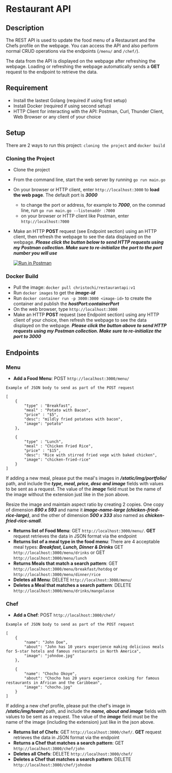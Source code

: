 # Restaurant API
## Description
The REST API is used to update the food menu of a Restaurant and the Chefs profile on the webpage. You can access the API and also perform normal CRUD operations via the endpoints (`/menu/` and `/chef/`).

The data from the API is displayed on the webpage after refreshing the webpage. Loading or refreshing the webpage automatically sends a **GET** request to the endpoint to retrieve the data.

## Requirement
- Install the lastest Golang (required if using first setup)
- Install Docker (required if using second setup)
- HTTP Client for interacting with the API: Postman, Curl, Thunder Client, Web Browser or any client of your choice

## Setup
There are 2 ways to run this project: `cloning the project` and `docker build`

### Cloning the Project
- Clone the project
- From the command line, start the web server by running `go run main.go`
- On your browser or HTTP client, enter `http://localhost:3000` to **load the web page**. The default port is ***3000***
    - to change the port or address, for example to ***7000***, on the commad line, run `go run main.go --listenaddr :7000`
    - on your browser or HTTP client like Postman, enter `http://localhost:7000`
- Make an HTTP **POST** request (see Endpoint section) using an HTTP client, then refresh the webpage to see the data displayed on the webpage. ***Please click the button below to send HTTP requests using my Postman collection. Make sure to re-initialize the port to the port number you will use*** 

    [![Run in Postman](https://run.pstmn.io/button.svg)](https://app.getpostman.com/run-collection/25499133-d07cee34-4e11-4ae7-ad33-643cd9a6e3b5?action=collection%2Ffork&source=rip_markdown&collection-url=entityId%3D25499133-d07cee34-4e11-4ae7-ad33-643cd9a6e3b5%26entityType%3Dcollection%26workspaceId%3D6089f5e4-d1b8-4a4c-ba19-c5bec8f7facc)

### Docker Build
- Pull the image: `docker pull christochi/restaurantapi:v1`
- Run `docker images` to get the ***image-id***
- Run `docker container run -p 3000:3000 <image-id>` to create the container and publish the ***hostPort:containerPort***
- On the web browser, type `http://localhost:3000`
- Make an HTTP **POST** request (see Endpoint section) using any HTTP client of your choice, then refresh the webpage to see the data displayed on the webpage. ***Please click the button above to send HTTP requests using my Postman collection. Make sure to re-initialize the port to 3000*** 

## Endpoints
### Menu
- **Add a Food Menu**: POST `http://localhost:3000/menu/`
~~~
Example of JSON body to send as part of the POST request

[
    {
        "type" : "Breakfast",
        "meal" : "Potato with Bacon",
        "price" : "$5",
        "desc": "mildly fried potatoes with bacon",
        "image": "potato"
    },  

    {
        "type" : "Lunch",
        "meal" : "Chicken Fried Rice",
        "price" : "$15",
        "desc": "Rice with stirred fried vege with baked chicken",
        "image": "chicken-fried-rice"
    }
]
~~~
If adding a new meal, please put the meal's images in ***/static/img/portfolio/*** path, and include the ***type, meal, price, desc and image*** fields with values to be sent as a request. The value of the ***image*** field must be the name of the image without the extension just like in the json above. 

Resize the image and maintain aspect ratio by creating 2 copies. One copy of dimension ***890 x 593*** and name it ***image-name-large (chicken-fried-rice-large)***, and the other of dimension ***500 x 333*** also named as ***chicken-fried-rice-small***. 

- **Returns list of Food Menu**: GET `http://localhost:3000/menu/`. **GET** request retrieves the data in JSON format via the endpoint
- **Returns list of a meal type in the food menu**: There are 4 acceptable meal types: ***Breakfast, Lunch, Dinner & Drinks***
GET `http://localhost:3000/menu/drinks` or GET `http://localhost:3000/menu/lunch`
- **Returns Meals that match a search pattern**: GET `http://localhost:3000/menu/breakfast/hotdog` or `http://localhost:3000/menu/dinner/rice`
- **Deletes all Menu**: DELETE `http://localhost:3000/menu/`
- **Deletes a Meal that matches a search pattern**: DELETE `http://localhost:3000/menu/drinks/mangolasse`

### Chef
- **Add a Chef**: POST `http://localhost:3000/chef/`
~~~
Example of JSON body to send as part of the POST request

[
    {
        "name": "John Doe",
        "about": "John has 10 years experience making delicious meals for 5-star hotels and famous restaurants in North America",
        "image": "johndoe.jpg"
    },

    {
        "name": "Chocho Okoye",
        "about": "Chocho has 20 years experience cooking for famous restaurants in African and the Caribbean",
        "image": "chocho.jpg"
    }
]
~~~
If adding a new chef profile, please put the chef's image in ***/static/img/team/*** path, and include the ***name, about and image*** fields with values to be sent as a request. The value of the ***image*** field must be the name of the image (including the extension) just like in the json above.

- **Returns list of Chefs**: GET `http://localhost:3000/chef/`. **GET** request retrieves the data in JSON format via the endpoint
- **Returns a Chef that matches a search pattern**: GET `http://localhost:3000/chef/john`
- **Deletes all Chefs**: DELETE `http://localhost:3000/chef/`
- **Deletes a Chef that matches a search pattern**: DELETE `http://localhost:3000/chef/johndoe`
